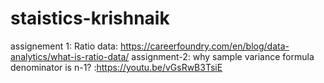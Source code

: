 # staistics-krishnaik
assignement 1:
Ratio data: https://careerfoundry.com/en/blog/data-analytics/what-is-ratio-data/
assignment-2:
why sample variance formula denominator is n-1? :https://youtu.be/vGsRwB3TsiE
